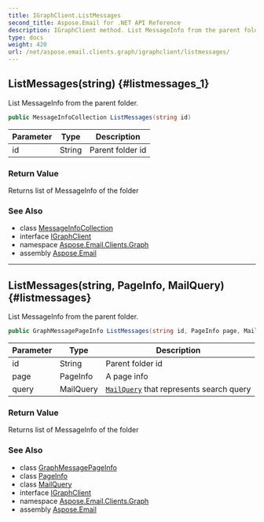 ```yaml
---
title: IGraphClient.ListMessages
second_title: Aspose.Email for .NET API Reference
description: IGraphClient method. List MessageInfo from the parent folder
type: docs
weight: 420
url: /net/aspose.email.clients.graph/igraphclient/listmessages/
---
```

## ListMessages(string) {#listmessages_1}

List MessageInfo from the parent folder.

```csharp
public MessageInfoCollection ListMessages(string id)
```

| Parameter | Type | Description |
| --- | --- | --- |
| id | String | Parent folder id |

### Return Value

Returns list of MessageInfo of the folder

### See Also

* class [MessageInfoCollection](../../messageinfocollection/)
* interface [IGraphClient](../)
* namespace [Aspose.Email.Clients.Graph](../../igraphclient/)
* assembly [Aspose.Email](../../../)

---

## ListMessages(string, PageInfo, MailQuery) {#listmessages}

List MessageInfo from the parent folder.

```csharp
public GraphMessagePageInfo ListMessages(string id, PageInfo page, MailQuery query)
```

| Parameter | Type | Description |
| --- | --- | --- |
| id | String | Parent folder id |
| page | PageInfo | A page info |
| query | MailQuery | [`MailQuery`](../../../aspose.email.tools.search/mailquery/) that represents search query |

### Return Value

Returns list of MessageInfo of the folder

### See Also

* class [GraphMessagePageInfo](../../graphmessagepageinfo/)
* class [PageInfo](../../../aspose.email.clients/pageinfo/)
* class [MailQuery](../../../aspose.email.tools.search/mailquery/)
* interface [IGraphClient](../)
* namespace [Aspose.Email.Clients.Graph](../../igraphclient/)
* assembly [Aspose.Email](../../../)


